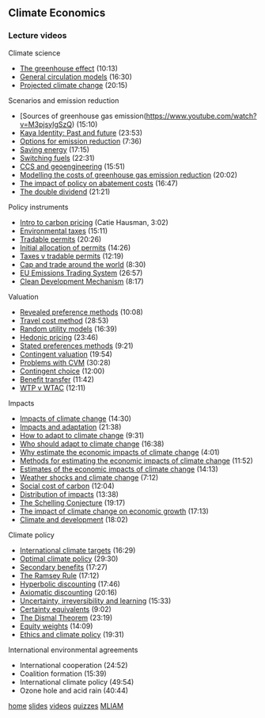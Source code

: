## Climate Economics
### Lecture videos

Climate science
* [The greenhouse effect](https://www.youtube.com/watch?v=s1mvSCXGVjM) (10:13)
* [General circulation models](https://www.youtube.com/watch?v=zHN7bm75mfE) (16:30)
* [Projected climate change](https://www.youtube.com/watch?v=3V_wUoYov3A) (20:15)

Scenarios and emission reduction
* [Sources of greenhouse gas emission(https://www.youtube.com/watch?v=M3pjsyIgSzQ) (15:10)
* [Kaya Identity: Past and future]() (23:53)
* [Options for emission reduction]() (7:36)
* [Saving energy]() (17:15)
* [Switching fuels]() (22:31)
* [CCS and geoengineering]() (15:51)
* [Modelling the costs of greenhouse gas emission reduction]() (20:02)
* [The impact of policy on abatement costs]() (16:47)
* [The double dividend]() (21:21)

Policy instruments
* [Intro to carbon pricing]() (Catie Hausman, 3:02)
* [Environmental taxes]() (15:11)
* [Tradable permits]() (20:26)
* [Initial allocation of permits]() (14:26)
* [Taxes v tradable permits]() (12:19)
* [Cap and trade around the world]() (8:30)
* [EU Emissions Trading System]() (26:57)
* [Clean Development Mechanism]() (8:17)

Valuation
* [Revealed preference methods]() (10:08)
* [Travel cost method]() (28:53)
* [Random utility models]() (16:39)
* [Hedonic pricing]() (23:46)
* [Stated preferences methods]() (9:21)
* [Contingent valuation]() (19:54)
* [Problems with CVM]() (30:28)
* [Contingent choice]() (12:00)
* [Benefit transfer]() (11:42)
* [WTP v WTAC]() (12:11)

Impacts
* [Impacts of climate change]() (14:30)
* [Impacts and adaptation]() (21:38)
* [How to adapt to climate change]() (9:31)
* [Who should adapt to climate change]() (16:38)
* [Why estimate the economic impacts of climate change]() (4:01)
* [Methods for estimating the economic impacts of climate change]() (11:52)
* [Estimates of the economic impacts of climate change]() (14:13)
* [Weather shocks and climate change]() (7:12)
* [Social cost of carbon]() (12:04)
* [Distribution of impacts]() (13:38)
* [The Schelling Conjecture]() (19:17)
* [The impact of climate change on economic growth]() (17:13)
* [Climate and development]() (18:02)


Climate policy
* [International climate targets]() (16:29)
* [Optimal climate policy]() (29:30)
* [Secondary benefits]() (17:27)
* [The Ramsey Rule]() (17:12)
* [Hyperbolic discounting]() (17:46)
* [Axiomatic discounting]() (20:16)
* [Uncertainty, irreversibility and learning]() (15:33)
* [Certainty equivalents]() (9:02)
* [The Dismal Theorem]() (23:19)
* [Equity weights]() (14:09)
* [Ethics and climate policy]() (19:31)

International environmental agreements
* International cooperation (24:52)
* Coalition formation (15:39)
* International climate policy (49:54)
* Ozone hole and acid rain (40:44)

[home](https://rtol.github.io/ClimateEconomics/) [slides](https://rtol.github.io/ClimateEconomics/slide/) [videos](https://rtol.github.io/ClimateEconomics/video/) [quizzes](https://rtol.github.io/ClimateEconomics/quiz/) [MLIAM](https://rtol.github.io/ClimateEconomics/mliam/)
